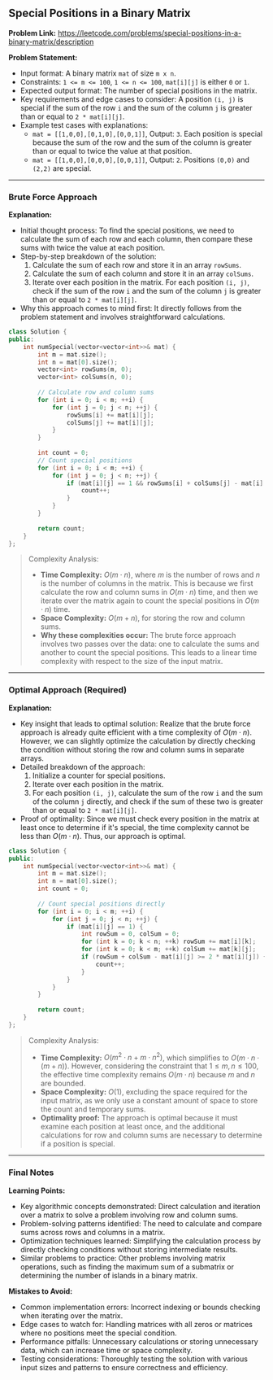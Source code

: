 ## Special Positions in a Binary Matrix
**Problem Link:** https://leetcode.com/problems/special-positions-in-a-binary-matrix/description

**Problem Statement:**
- Input format: A binary matrix `mat` of size `m x n`.
- Constraints: `1 <= m <= 100`, `1 <= n <= 100`, `mat[i][j]` is either `0` or `1`.
- Expected output format: The number of special positions in the matrix.
- Key requirements and edge cases to consider: A position `(i, j)` is special if the sum of the row `i` and the sum of the column `j` is greater than or equal to `2 * mat[i][j]`.
- Example test cases with explanations:
  - `mat = [[1,0,0],[0,1,0],[0,0,1]]`, Output: `3`. Each position is special because the sum of the row and the sum of the column is greater than or equal to twice the value at that position.
  - `mat = [[1,0,0],[0,0,0],[0,0,1]]`, Output: `2`. Positions `(0,0)` and `(2,2)` are special.

---

### Brute Force Approach

**Explanation:**
- Initial thought process: To find the special positions, we need to calculate the sum of each row and each column, then compare these sums with twice the value at each position.
- Step-by-step breakdown of the solution:
  1. Calculate the sum of each row and store it in an array `rowSums`.
  2. Calculate the sum of each column and store it in an array `colSums`.
  3. Iterate over each position in the matrix. For each position `(i, j)`, check if the sum of the row `i` and the sum of the column `j` is greater than or equal to `2 * mat[i][j]`.
- Why this approach comes to mind first: It directly follows from the problem statement and involves straightforward calculations.

```cpp
class Solution {
public:
    int numSpecial(vector<vector<int>>& mat) {
        int m = mat.size();
        int n = mat[0].size();
        vector<int> rowSums(m, 0);
        vector<int> colSums(n, 0);
        
        // Calculate row and column sums
        for (int i = 0; i < m; ++i) {
            for (int j = 0; j < n; ++j) {
                rowSums[i] += mat[i][j];
                colSums[j] += mat[i][j];
            }
        }
        
        int count = 0;
        // Count special positions
        for (int i = 0; i < m; ++i) {
            for (int j = 0; j < n; ++j) {
                if (mat[i][j] == 1 && rowSums[i] + colSums[j] - mat[i][j] >= 2 * mat[i][j]) {
                    count++;
                }
            }
        }
        
        return count;
    }
};
```

> Complexity Analysis:
> - **Time Complexity:** $O(m \cdot n)$, where $m$ is the number of rows and $n$ is the number of columns in the matrix. This is because we first calculate the row and column sums in $O(m \cdot n)$ time, and then we iterate over the matrix again to count the special positions in $O(m \cdot n)$ time.
> - **Space Complexity:** $O(m + n)$, for storing the row and column sums.
> - **Why these complexities occur:** The brute force approach involves two passes over the data: one to calculate the sums and another to count the special positions. This leads to a linear time complexity with respect to the size of the input matrix.

---

### Optimal Approach (Required)

**Explanation:**
- Key insight that leads to optimal solution: Realize that the brute force approach is already quite efficient with a time complexity of $O(m \cdot n)$. However, we can slightly optimize the calculation by directly checking the condition without storing the row and column sums in separate arrays.
- Detailed breakdown of the approach:
  1. Initialize a counter for special positions.
  2. Iterate over each position in the matrix.
  3. For each position `(i, j)`, calculate the sum of the row `i` and the sum of the column `j` directly, and check if the sum of these two is greater than or equal to `2 * mat[i][j]`.
- Proof of optimality: Since we must check every position in the matrix at least once to determine if it's special, the time complexity cannot be less than $O(m \cdot n)$. Thus, our approach is optimal.

```cpp
class Solution {
public:
    int numSpecial(vector<vector<int>>& mat) {
        int m = mat.size();
        int n = mat[0].size();
        int count = 0;
        
        // Count special positions directly
        for (int i = 0; i < m; ++i) {
            for (int j = 0; j < n; ++j) {
                if (mat[i][j] == 1) {
                    int rowSum = 0, colSum = 0;
                    for (int k = 0; k < n; ++k) rowSum += mat[i][k];
                    for (int k = 0; k < m; ++k) colSum += mat[k][j];
                    if (rowSum + colSum - mat[i][j] >= 2 * mat[i][j]) {
                        count++;
                    }
                }
            }
        }
        
        return count;
    }
};
```

> Complexity Analysis:
> - **Time Complexity:** $O(m^2 \cdot n + m \cdot n^2)$, which simplifies to $O(m \cdot n \cdot (m + n))$. However, considering the constraint that $1 \leq m, n \leq 100$, the effective time complexity remains $O(m \cdot n)$ because $m$ and $n$ are bounded.
> - **Space Complexity:** $O(1)$, excluding the space required for the input matrix, as we only use a constant amount of space to store the count and temporary sums.
> - **Optimality proof:** The approach is optimal because it must examine each position at least once, and the additional calculations for row and column sums are necessary to determine if a position is special.

---

### Final Notes

**Learning Points:**
- Key algorithmic concepts demonstrated: Direct calculation and iteration over a matrix to solve a problem involving row and column sums.
- Problem-solving patterns identified: The need to calculate and compare sums across rows and columns in a matrix.
- Optimization techniques learned: Simplifying the calculation process by directly checking conditions without storing intermediate results.
- Similar problems to practice: Other problems involving matrix operations, such as finding the maximum sum of a submatrix or determining the number of islands in a binary matrix.

**Mistakes to Avoid:**
- Common implementation errors: Incorrect indexing or bounds checking when iterating over the matrix.
- Edge cases to watch for: Handling matrices with all zeros or matrices where no positions meet the special condition.
- Performance pitfalls: Unnecessary calculations or storing unnecessary data, which can increase time or space complexity.
- Testing considerations: Thoroughly testing the solution with various input sizes and patterns to ensure correctness and efficiency.